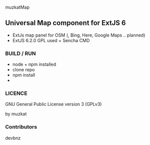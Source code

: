  muzkatMap

## Universal Map component for ExtJS 6

- ExtJs map panel for OSM (, Bing, Here, Google Maps .. planned)
- ExtJS 6.2.0 GPL used + Sencha CMD

### BUILD / RUN

- node + npm installed
- clone repo
- npm install
-

### LICENCE

GNU General Public License version 3 (GPLv3)

by muzkat

### Contributors

devbnz
